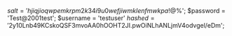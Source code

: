 $salt = 'hjiqjioqwpemkrpm2k34i9u0wefjiwmklenfmwkpa!@$%';
$password = 'Test@2001test';
$username = 'testuser'
 $hashed = '$2y$10$Lnb49KCskoQSF3mvoAA0hOOHT2JI.pwOiNLhANLjmV4odvgel/eDm';